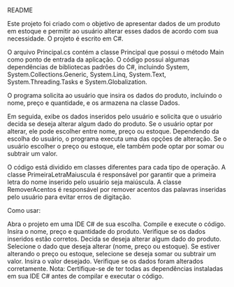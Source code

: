 
README

Este projeto foi criado com o objetivo de apresentar dados de um produto em estoque e permitir ao usuário alterar esses dados de acordo com sua necessidade. O projeto é escrito em C#.

O arquivo Principal.cs contém a classe Principal que possui o método Main como ponto de entrada da aplicação. O código possui algumas dependências de bibliotecas padrões do C#, incluindo System, System.Collections.Generic, System.Linq, System.Text, System.Threading.Tasks e System.Globalization.

O programa solicita ao usuário que insira os dados do produto, incluindo o nome, preço e quantidade, e os armazena na classe Dados.

Em seguida, exibe os dados inseridos pelo usuário e solicita que o usuário decida se deseja alterar algum dado do produto. Se o usuário optar por alterar, ele pode escolher entre nome, preço ou estoque. Dependendo da escolha do usuário, o programa executa uma das opções de alteração. Se o usuário escolher o preço ou estoque, ele também pode optar por somar ou subtrair um valor.

O código está dividido em classes diferentes para cada tipo de operação. A classe PrimeiraLetraMaiuscula é responsável por garantir que a primeira letra do nome inserido pelo usuário seja maiúscula. A classe RemoverAcentos é responsável por remover acentos das palavras inseridas pelo usuário para evitar erros de digitação.

Como usar:

Abra o projeto em uma IDE C# de sua escolha.
Compile e execute o código.
Insira o nome, preço e quantidade do produto.
Verifique se os dados inseridos estão corretos.
Decida se deseja alterar algum dado do produto.
Selecione o dado que deseja alterar (nome, preço ou estoque).
Se estiver alterando o preço ou estoque, selecione se deseja somar ou subtrair um valor.
Insira o valor desejado.
Verifique se os dados foram alterados corretamente.
Nota: Certifique-se de ter todas as dependências instaladas em sua IDE C# antes de compilar e executar o código.
